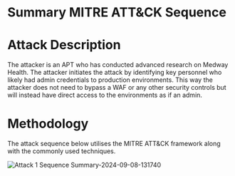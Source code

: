 # Summary MITRE ATT&CK Sequence

# Attack Description

The attacker is an APT who has conducted advanced research on Medway Health. The attacker initiates the attack by identifying key personnel who likely had admin credentials to production environments. This way the attacker does not need to bypass a WAF or any other security controls but will instead have direct access to the environments as if an admin.

# Methodology
The attack sequence below utilises the MITRE ATT&CK framework along with the commonly used techniques. 



![Attack 1 Sequence Summary-2024-09-08-131740](https://github.com/user-attachments/assets/52b29c10-233c-4060-897d-5f0a3d38cfcd)
